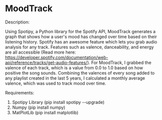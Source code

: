 # MoodTrack
Description: 

 Using Spotipy, a Python library for the Spotify API, MoodTrack generates a graph that shows how a user's mood has changed over time based on their listening history.
 Spotify has an awesome feature which lets you grab audio analysis for any track. 
 Features such as valence, danceability, and energy are all accessible
(Read more here: https://developer.spotify.com/documentation/web-api/reference/tracks/get-audio-features/).
 For MoodTrack, I grabbed the valence of each track, which is a value from 0.0 to 1.0 based on how positive the song sounds.
 Combining the valences of every song added to any playlist created in the last 5 years, I calculated a monthly average valence, which was used to track mood over time.

Requirements:

 1. Spotipy Library (pip install spotipy --upgrade)
 2. Numpy (pip install numpy)
 3. MatPlotLib (pip install matplotlib)
